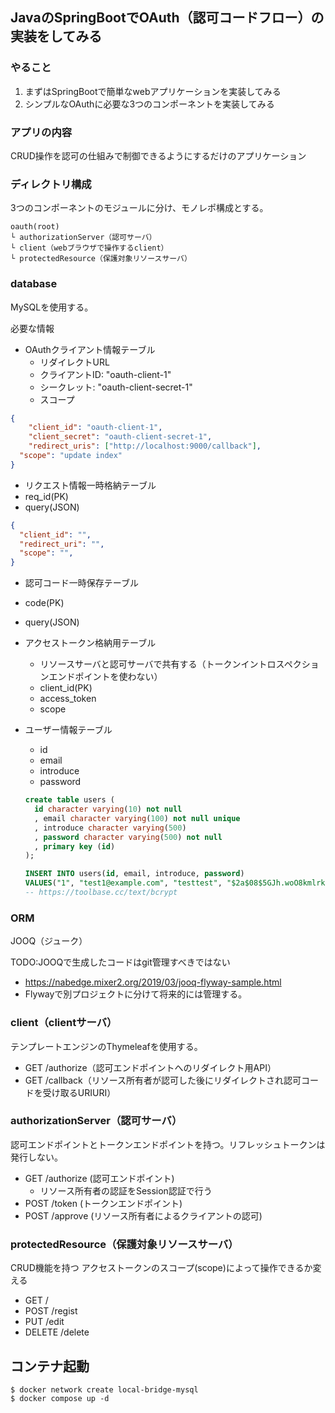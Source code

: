 ## JavaのSpringBootでOAuth（認可コードフロー）の実装をしてみる

### やること

1. まずはSpringBootで簡単なwebアプリケーションを実装してみる
2. シンプルなOAuthに必要な3つのコンポーネントを実装してみる

### アプリの内容

CRUD操作を認可の仕組みで制御できるようにするだけのアプリケーション

### ディレクトリ構成

3つのコンポーネントのモジュールに分け、モノレポ構成とする。
```
oauth(root)
└ authorizationServer（認可サーバ）
└ client（webブラウザで操作するclient）
└ protectedResource（保護対象リソースサーバ）
```

### database

MySQLを使用する。

必要な情報
- OAuthクライアント情報テーブル
  - リダイレクトURL
  - クライアントID: "oauth-client-1"
  - シークレット: "oauth-client-secret-1"
  - スコープ
```json
{
	"client_id": "oauth-client-1",
	"client_secret": "oauth-client-secret-1",
	"redirect_uris": ["http://localhost:9000/callback"],
  "scope": "update index"
}
```

- リクエスト情報一時格納テーブル
 - req_id(PK)
 - query(JSON)
  ```json
  {
    "client_id": "",
    "redirect_uri": "",
    "scope": "",
  }
  ```
- 認可コード一時保存テーブル
 - code(PK)
 - query(JSON)

- アクセストークン格納用テーブル
  - リソースサーバと認可サーバで共有する（トークンイントロスペクションエンドポイントを使わない）
  - client_id(PK)
  - access_token
  - scope

- ユーザー情報テーブル
  - id
  - email
  - introduce
  - password
  ```SQL
  create table users (
    id character varying(10) not null
    , email character varying(100) not null unique
    , introduce character varying(500)
    , password character varying(500) not null
    , primary key (id)
  );

  INSERT INTO users(id, email, introduce, password)
  VALUES("1", "test1@example.com", "testtest", "$2a$08$5GJh.woO8kmlrkBLEhxL1uAe1ejsp8Sp.li.TTAIa9zP45tLbhNp6");
  -- https://toolbase.cc/text/bcrypt
  ```

### ORM

JOOQ（ジューク）

TODO:JOOQで生成したコードはgit管理すべきではない
- https://nabedge.mixer2.org/2019/03/jooq-flyway-sample.html
- Flywayで別プロジェクトに分けて将来的には管理する。

### client（clientサーバ）

テンプレートエンジンのThymeleafを使用する。
- GET /authorize（認可エンドポイントへのリダイレクト用API）
- GET /callback（リソース所有者が認可した後にリダイレクトされ認可コードを受け取るURIURI）

### authorizationServer（認可サーバ）

認可エンドポイントとトークンエンドポイントを持つ。リフレッシュトークンは発行しない。
- GET /authorize (認可エンドポイント)
  - リソース所有者の認証をSession認証で行う
- POST /token     (トークンエンドポイント)
- POST /approve   (リソース所有者によるクライアントの認可)

### protectedResource（保護対象リソースサーバ）

CRUD機能を持つ
アクセストークンのスコープ(scope)によって操作できるか変える

- GET /
- POST /regist
- PUT /edit
- DELETE /delete

## コンテナ起動

```shell
$ docker network create local-bridge-mysql
$ docker compose up -d
```

